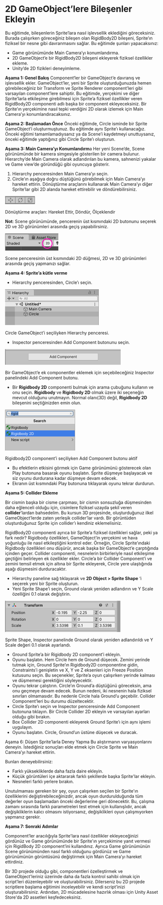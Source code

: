 # 2D GameObject’lere Bileşenler Ekleyin

Bu eğitimde, bileşenlerin Sprite’lara nasıl işlevsellik eklediğini göreceksiniz. Burada çalışırken göreceğiniz bileşen olan RigidBody2D bileşeni, Sprite’ın fiziksel bir nesne gibi davranmasını sağlar. Bu eğitimde şunları yapacaksınız:

- Game görünümünde Main Camera’yı konumlandırma.
- 2D GameObject’e bir RigidBody2D bileşeni ekleyerek fiziksel özellikler ekleme.
- Unity’de 2D fizikleri deneyimleme.

**Aşama 1: Genel Bakış**
Component‘ler bir GameObject’e davranış ve işlevsellik ekler. GameObject’ler, yeni bir Sprite oluşturduğunuzda hemen görebileceğiniz bir Transform ve Sprite Renderer component’leri gibi varsayılan component’lere sahiptir. Bu eğitimde, yerçekimi ve diğer Sprite’larla etkileşime girebilmesi için Sprite’a fiziksel özellikler veren RigidBody2D componenti adlı başka bir component ekleyeceksiniz. Bir Sprite’ın yerçekimine nasıl tepki verdiğini 2D olarak izlemek için Main Camera’yı konumlandıracaksınız.


**Aşama 2: Başlamadan Önce**
Önceki eğitimde, Circle isminde bir Sprite GameObject’i oluşturmuştunuz. Bu eğitimde aynı Sprite’ı kullanacağız. Önceki eğitimi tamamlamadıysanız ya da Scene’i kaydetmeyi unuttuysanız, önceki eğitimde yaptığınız gibi Circle Sprite’ı oluşturun.



**Aşama 3: Main Camera’yı Konumlandırm**a
Her yeni Scene’de, Scene görünümünde bir kamera simgesiyle gösterilen bir camera bulunur. Hierarchy’de Main Camera olarak adlandırılan bu kamera, sahnenizi yakalar ve Game view’de göründüğü gibi oyuncuya gösterir.
1.  Hierarchy penceresinden Main Camera’yı seçin.
2.  Circle’ın aşağıya doğru düştüğünü görebilmek için Main Camera’yı hareket ettirin. Dönüştürme araçlarını kullanarak Main Camera’yı diğer Sprite’lar gibi 2D alanda hareket ettirebilir ve döndürebilirsiniz.

![figures](https://raw.githubusercontent.com/Kodluyoruz/taskforce/main/unity-essentials/add-components-2D-gameObjects/figures/B.5.2-1.png)

Dönüştürme araçları: Hareket Ettir, Döndür, Ölçeklendir

**Not**: Scene görünümünde, pencerenin üst kısmındaki 2D butonunu seçerek 2D ve 3D görünümleri arasında geçiş yapabilirsiniz.

![figures](https://raw.githubusercontent.com/Kodluyoruz/taskforce/main/unity-essentials/add-components-2D-gameObjects/figures/B.5.2-2.png)

Scene penceresinin üst kısmındaki 2D düğmesi, 2D ve 3D görünümleri arasında geçiş yapmanızı sağlar.

**Aşama 4: Sprite’a kütle verme**
- Hierarchy penceresinden, Circle’ı seçin.

![figures](https://raw.githubusercontent.com/Kodluyoruz/taskforce/main/unity-essentials/add-components-2D-gameObjects/figures/B.5.2-3.png)

Circle GameObject’i seçiliyken Hierarchy penceresi.

- Inspector penceresinden Add Component butonunu seçin.

![figures](https://raw.githubusercontent.com/Kodluyoruz/taskforce/main/unity-essentials/add-components-2D-gameObjects/figures/B.5.2-4.png)

Bir GameObject’e ek componentler eklemek için seçebileceğiniz Inspector panelindeki Add Component butonu. 
- Bir **Rigidbody 2D** componenti bulmak için arama çubuğunu kullanın ve onu seçin. **Rigidbody** ve **Rigidbody 2D** olmak üzere iki seçeneğin mevcut olduğunu unutmayın. Normal olanı(3D) değil, **Rigidbody 2D** bileşenini seçtiğinizden emin olun.  

![figures](https://raw.githubusercontent.com/Kodluyoruz/taskforce/main/unity-essentials/add-components-2D-gameObjects/figures/B.5.2-5.png)

 Rigidbody2D component’i seçiliyken Add Component butonu aktif

- Bu efektlerin etkisini görmek için Game görünümünü gösterecek olan Play butonuna basarak oyunu başlatın.
Sprite düşmeye başlayacak ve siz oyunu durdurana kadar düşmeye devam edecek.
- Ekranın üst kısmındaki Play butonuna tıklayarak oyunu tekrar durdurun.

**Aşama 5: Collider Ekleme**

Bir cismin başka bir cisme çarpması, bir cismin sonsuzluğa düşmesinden daha eğlenceli olduğu için, cisimlere fiziksel uzayda şekil veren **collider**’lardan bahsedelim. Bu kursun 3D projesinde, oluşturduğunuz ilkel GameObject’lerde zaten yerleşik collider’lar vardı. Bir görüntüden oluşturduğunuz Sprite için collider’ı kendiniz eklemelisiniz.

RigidBody2D componenti ayrıca bir Sprite’a fiziksel özellikleri sağlar, peki ya fark nedir? Rigidbody özellikleri, GameObject’in yerçekimi ve hava yoğunluğu ile nasıl etkileştiğini kontrol eder. Örneğin, Circle Sprite’ındaki Rigidbody özellikleri onu düşürür, ancak başka bir GameObject’e çarptığında içinden geçer. Collider componenti, nesnelerin birbirleriyle nasıl etkileşime geçtiğini belirleyen ek özellikler ekler. Circle’a bir Collider Component’i ve zemini temsil etmek için altına bir Sprite ekleyerek, Circle yere ulaştığında aşağı düşmesini durduracaktır.

- Hierarchy paneline sağ tıklayarak ve **2D Object > Sprite Shape** ‘i seçerek yeni bir Sprite oluşturun.
- Yeni Sprite Shape’i seçin, Ground olarak yeniden adlandırın ve Y Scale özelliğini 0.1 olarak değiştirin.

![figures](https://github.com/Kodluyoruz/taskforce/blob/main/unity-essentials/add-components-2D-gameObjects/figures/B.5.2-6.png?raw=true)

 Sprite Shape, Inspector panelinde Ground olarak yeniden adlandırıldı ve Y Scale değeri 0.1 olarak ayarlandı.

- Ground Sprite’a bir Rigidbody 2D component’i ekleyin.
- Oyunu başlatın. Hem Circle hem de Ground düşecek. Zemini yerinde tutmak için, Ground Sprite’ın Rigidbody2D componentine gidin, Constraints’i genişletin ve X, Y ve Z eksenleri için Freeze Position kutusunu seçin. Bu seçenekler, Sprite’a oyun çalışırken yerinde kalması ve düşmemesi gerektiğini söyleyecektir.
- Oyunu tekrar çalıştırın. Circle’ın Ground’a düştüğünü göreceksin, ama onu geçmeye devam edecek. Bunun nedeni, iki nesnenin hala fiziksel sınırları olmamasıdır. Bu nedenle Circle hala Ground’u geçebilir. Collider Component’leri bu durumu düzeltecektir.
- Circle Sprite’ı seçin ve Inspector penceresinde Add Component butonuna tıklayın. Bir Circle Collider 2D ekleyin ve varsayılan ayarları olduğu gibi bırakın.
- Box Collider 2D componenti ekleyerek Ground Sprite’ı için aynı işlemi uygulayın.
- Oyunu başlatın. Circle, Ground’un üstüne düşecek ve duracak.

Aşama 6: Düşen Sprite’larla Deney Yapma
Bu alıştırmanın varyasyonlarını deneyin. İstediğiniz sonuçları elde etmek için Circle Sprite ve Main Camera’yı hareket ettirin.

Bunları deneyebilirsiniz:

- Farklı yüksekliklerde daha fazla daire ekleyin.
- Küçük görüntüleri içe aktararak farklı şekillerde başka Sprite'lar ekleyin.
- Nesneleri farklı yerlere bırakın.

Unutulmaması gereken bir şey, oyun çalışırken seçilen bir Sprite'ın özelliklerini değiştirebileceğinizdir, ancak oyun durdurulduğunda tüm değerler oyun başlamadan önceki değerlerine geri dönecektir. Bu, çalışma zamanı sırasında farklı parametreleri test etmek için kullanışlıdır, ancak değişikliklerin kalıcı olmasını istiyorsanız, değişiklikleri oyun çalışmıyorken yapmanız gerekir.

**Aşama 7: Sonraki Adımlar**

Component’ler aracılığıyla Sprite'lara nasıl özellikler ekleyeceğinizi gördünüz ve Game görünümünde bir Sprite'ın yerçekimine yanıt vermesi için RigidBody 2D component’ini kullandınız. Ayrıca Game görünümünün Scene görünümünden nasıl farklı olduğunu gördünüz ve Game görünümünün görüntüsünü değiştirmek için Main Camera’yı hareket ettirdiniz.

Bir 3D projede olduğu gibi, componentleri özelleştirmek ve GameObject'leriniz üzerinde daha da fazla kontrol sahibi olmak için script’leri düzenleyebilir ve oluşturabilirsiniz. Dilerseniz bu 2D projede scriptlere başlama eğitimini inceleyebilir ve kendi script’inizi oluşturabilirsiniz.
Ardından, 2D mücadelesine hazırlık olması için Unity Asset Store'da 2D assetleri keşfedeceksiniz. 





